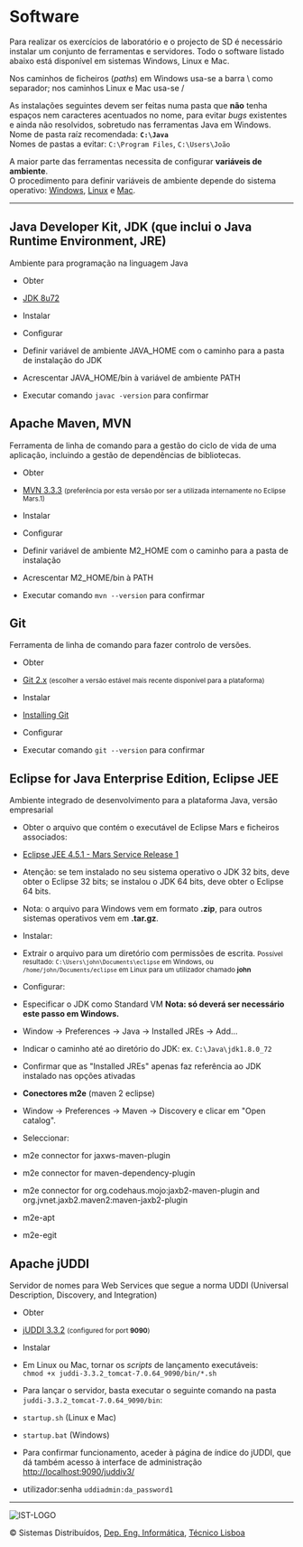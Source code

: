# Software

Para realizar os exercícios de laboratório e o projecto de SD é necessário instalar um conjunto de ferramentas e servidores. Todo o software listado abaixo está disponível em sistemas Windows, Linux e Mac.  

Nos caminhos de ficheiros (_paths_) em Windows usa-se a barra \ como separador; nos caminhos Linux e Mac usa-se /

As instalações seguintes devem ser feitas numa pasta que **não** tenha espaços nem caracteres acentuados no nome, para evitar _bugs_ existentes e ainda não resolvidos, sobretudo nas ferramentas Java em Windows.  
Nome de pasta raíz recomendada: **<code>C:\Java</code>**  
Nomes de pastas a evitar: <code>C:\Program Files</code>, <code>C:\Users\João</code>

A maior parte das ferramentas necessita de configurar **variáveis de ambiente**.  
O procedimento para definir variáveis de ambiente depende do sistema operativo: [Windows](http://superuser.com/questions/25037/change-environment-variables-as-standard-user-windows-7), [Linux](http://www.cyberciti.biz/faq/set-environment-variable-linux/) e [Mac](http://www.mkyong.com/mac/how-to-set-environment-variables-on-mac-os-x/).

* * *

## Java Developer Kit, JDK (que inclui o Java Runtime Environment, JRE)  
Ambiente para programação na linguagem Java

*   Obter

*   [JDK 8u72](http://www.oracle.com/technetwork/java/javase/downloads/jdk8-downloads-2133151.html)

*   Instalar
*   Configurar

*   Definir variável de ambiente JAVA_HOME com o caminho para a pasta de instalação do JDK
*   Acrescentar JAVA_HOME/bin à variável de ambiente PATH
*   Executar comando <code>javac -version</code> para confirmar

## Apache Maven, MVN
Ferramenta de linha de comando para a gestão do ciclo de vida de uma aplicação, incluindo a gestão de dependências de bibliotecas.

*   Obter

*   [MVN 3.3.3](http://maven.apache.org/download.cgi) <small>(preferência por esta versão por ser a utilizada internamente no Eclipse Mars.1)</small>

*   Instalar
*   Configurar

*   Definir variável de ambiente M2_HOME com o caminho para a pasta de instalação
*   Acrescentar M2_HOME/bin à PATH
*   Executar comando <code>mvn --version</code> para confirmar

## Git  
Ferramenta de linha de comando para fazer controlo de versões.

*   Obter

*   [Git 2.x](http://git-scm.com/download/) <small>(escolher a versão estável mais recente disponível para a plataforma)</small>

*   Instalar

*   [Installing Git](https://git-scm.com/book/en/v2/Getting-Started-Installing-Git)

*   Configurar

*   Executar comando <code>git --version</code> para confirmar

## Eclipse for Java Enterprise Edition, Eclipse JEE
Ambiente integrado de desenvolvimento para a plataforma Java, versão empresarial

*   Obter o arquivo que contém o executável de Eclipse Mars e ficheiros associados:

*   [Eclipse JEE 4.5.1 - Mars Service Release 1](http://www.eclipse.org/downloads/packages/eclipse-ide-java-ee-developers/mars1)<small></small>

*   Atenção: se tem instalado no seu sistema operativo o JDK 32 bits, deve obter o Eclipse 32 bits; se instalou o JDK 64 bits, deve obter o Eclipse 64 bits.
*   Nota: o arquivo para Windows vem em formato **.zip**, para outros sistemas operativos vem em **.tar.gz**.

*   Instalar:

*   Extrair o arquivo para um diretório com permissões de escrita.
<small>Possível resultado: <code>C:\Users\john\Documents\eclipse</code> em Windows, ou <code>/home/john/Documents/eclipse</code> em Linux para um utilizador chamado **john**</small>

*   Configurar:

*   Especificar o JDK como Standard VM
**Nota: só deverá ser necessário este passo em Windows.**

*   Window -> Preferences -> Java -> Installed JREs -> Add...
*   Indicar o caminho até ao diretório do JDK: ex. <code>C:\Java\jdk1.8.0_72</code>
*   Confirmar que as "Installed JREs" apenas faz referência ao JDK instalado nas opções ativadas

*   **Conectores m2e** (maven 2 eclipse)

*   Window -> Preferences -> Maven -> Discovery e clicar em "Open catalog".
*   Seleccionar:

*   m2e connector for jaxws-maven-plugin
*   m2e connector for maven-dependency-plugin
*   m2e connector for org.codehaus.mojo:jaxb2-maven-plugin and org.jvnet.jaxb2.maven2:maven-jaxb2-plugin
*   m2e-apt
*   m2e-egit

## Apache jUDDI  
Servidor de nomes para Web Services que segue a norma UDDI (Universal Description, Discovery, and Integration)

*   Obter

*   [jUDDI 3.3.2](http://disciplinas.tecnico.ulisboa.pt/leic-sod/2015-2016/download/juddi-3.3.2_tomcat-7.0.64_9090.zip) <small>(configured for port **9090**)</small>

*   Instalar

*   Em Linux ou Mac, tornar os _scripts_ de lançamento executáveis:  
<code>chmod +x juddi-3.3.2_tomcat-7.0.64_9090/bin/*.sh</code>
*   Para lançar o servidor, basta executar o seguinte comando na pasta <code>juddi-3.3.2_tomcat-7.0.64_9090/bin</code>:

*   <code>startup.sh</code> (Linux e Mac)
*   <code>startup.bat</code> (Windows)

*   Para confirmar funcionamento, aceder à página de índice do jUDDI, que dá também acesso à interface de administração  
[http://localhost:9090/juddiv3/](http://localhost:9090/juddiv3/)

*   utilizador:senha <code>uddiadmin:da_password1</code>

* * *

  ![IST-LOGO](https://camo.githubusercontent.com/8eb8ec735b6ac78c6495caa84c7ea6c02a5ca966/687474703a2f2f6f7765656b2e7465636e69636f2e756c6973626f612e70742f6173736574732f696d672f706172746e65722d6973742e706e67)
 
© Sistemas Distribuídos, [Dep. Eng. Informática](http://www.dei.tecnico.ulisboa.pt/), [Técnico Lisboa](http://www.ist.eu)  
